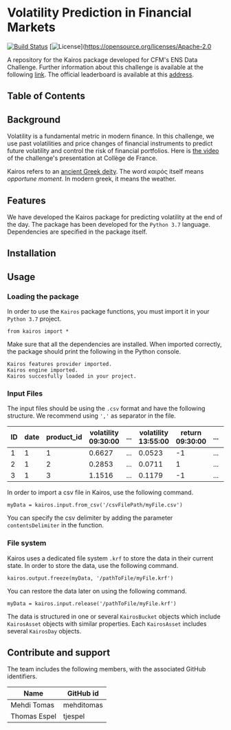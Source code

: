 # Volatility Prediction in Financial Markets
[![Build Status](https://travis-ci.com/tjespel/kairos-volatility-prediction.svg?token=H7bzknKpKUjcDxrX949q&branch=master)](https://travis-ci.com/tjespel/kairos-volatility-prediction) [![License](https://img.shields.io/badge/License-Apache%202.0-blue.svg)](https://opensource.org/licenses/Apache-2.0

A repository for the Kairos package developed for CFM's ENS Data Challenge. Further information about this challenge is available at the following [link](https://challengedata.ens.fr/en/challenge/34/volatility_prediction_in_financial_markets.html). The official leaderboard is available at this [address](http://datachallenge.cfm.fr).

## Table of Contents

## Background
Volatility is a fundamental metric in modern finance. In this challenge, we use past volatilities and price changes of financial instruments to predict future volatility and control the risk of financial portfolios.
Here is [the video](https://www.college-de-france.fr/site/stephane-mallat/Prediction-de-volatilite-de-marches-financiers-par-CFM.htm) of the challenge's presentation at Collège de France.

Kairos refers to an [ancient Greek deity](https://en.wikipedia.org/wiki/Kairos). The word καιρός itself means *opportune moment*. In modern greek, it means the weather.

## Features

We have developed the Kairos package for predicting volatility at the end of the day. The package has been developed for the `Python 3.7` language. Dependencies are specified in the package itself.

## Installation

## Usage

### Loading the package

In order to use the `Kairos` package functions, you must import it in your `Python 3.7` project.
```
from kairos import *
```
Make sure that all the dependencies are installed. When imported correctly, the package should print the following in the Python console.
```
Kairos features provider imported.
Kairos engine imported.
Kairos succesfully loaded in your project.
```

### Input Files
The input files should be using the `.csv` format and have the following structure. We recommend using `','` as separator in the file.

|ID|date|product_id|volatility 09:30:00|...|volatility 13:55:00|return 09:30:00|...|return 13:55:00|
|---|---|---|---|---|---|---|---|---|
|1|1|1|0.6627|...|0.0523|-1|...|-1|
|2|1|2|0.2853|...|0.0711|1|...|-1|
|3|1|3|1.1516|...|0.1179|-1|...|1|

In order to import a csv file in Kairos, use the following command.
```
myData = kairos.input.from_csv('/csvFilePath/myFile.csv')
```
You can specify the csv delimiter by adding the parameter `contentsDelimiter` in the function.

### File system
Kairos uses a dedicated file system `.krf` to store the data in their current state. In order to store the data, use the following command.
```
kairos.output.freeze(myData, '/pathToFile/myFile.krf')
```
You can restore the data later on using the following command.
```
myData = kairos.input.release('/pathToFile/myFile.krf')
```

The data is structured in one or several `KairosBucket` objects which include `KairosAsset` objects with similar properties. Each `KairosAsset` includes several `KairosDay` objects.

## Contribute and support

The team includes the following members, with the associated GitHub identifiers.

| Name | GitHub id |
| --- | --- |
|Mehdi Tomas|mehditomas|
|Thomas Espel|tjespel|
